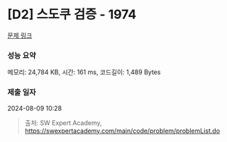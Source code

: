 # [D2] 스도쿠 검증 - 1974 

[문제 링크](https://swexpertacademy.com/main/code/problem/problemDetail.do?contestProbId=AV5Psz16AYEDFAUq) 

### 성능 요약

메모리: 24,784 KB, 시간: 161 ms, 코드길이: 1,489 Bytes

### 제출 일자

2024-08-09 10:28



> 출처: SW Expert Academy, https://swexpertacademy.com/main/code/problem/problemList.do